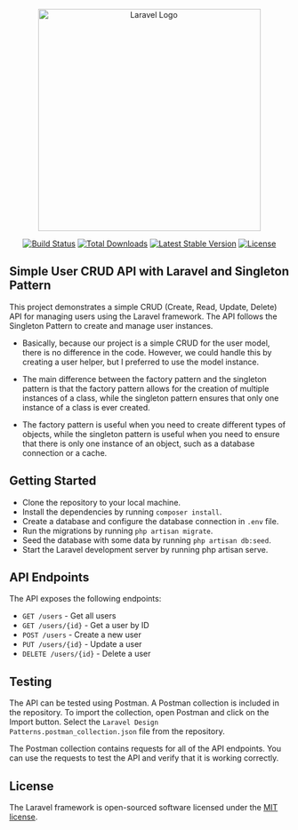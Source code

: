 <p align="center"><a href="https://laravel.com" target="_blank"><img src="https://raw.githubusercontent.com/laravel/art/master/logo-lockup/5%20SVG/2%20CMYK/1%20Full%20Color/laravel-logolockup-cmyk-red.svg" width="400" alt="Laravel Logo"></a></p>

<p align="center">
<a href="https://github.com/laravel/framework/actions"><img src="https://github.com/laravel/framework/workflows/tests/badge.svg" alt="Build Status"></a>
<a href="https://packagist.org/packages/laravel/framework"><img src="https://img.shields.io/packagist/dt/laravel/framework" alt="Total Downloads"></a>
<a href="https://packagist.org/packages/laravel/framework"><img src="https://img.shields.io/packagist/v/laravel/framework" alt="Latest Stable Version"></a>
<a href="https://packagist.org/packages/laravel/framework"><img src="https://img.shields.io/packagist/l/laravel/framework" alt="License"></a>
</p>

## Simple User CRUD API with Laravel and Singleton Pattern

This project demonstrates a simple CRUD (Create, Read, Update, Delete) API for managing users using the Laravel framework. The API follows the Singleton Pattern to create and manage user instances.
- Basically, because our project is a simple CRUD for the user model, there is no difference in the code. However, we could handle this by creating a user helper, but I preferred to use the model instance.
- The main difference between the factory pattern and the singleton pattern is that the factory pattern allows for the creation of multiple instances of a class, while the singleton pattern ensures that only one instance of a class is ever created.

- The factory pattern is useful when you need to create different types of objects, while the singleton pattern is useful when you need to ensure that there is only one instance of an object, such as a database connection or a cache.

## Getting Started
- Clone the repository to your local machine.
- Install the dependencies by running `composer install`.
- Create a database and configure the database connection in `.env` file.
- Run the migrations by running `php artisan migrate`.
- Seed the database with some data by running `php artisan db:seed`.
- Start the Laravel development server by running php artisan serve.
## API Endpoints
The API exposes the following endpoints:

- `GET /users` - Get all users
- `GET /users/{id}` - Get a user by ID
- `POST /users` - Create a new user
- `PUT /users/{id}` - Update a user
- `DELETE /users/{id}` - Delete a user

## Testing
The API can be tested using Postman. A Postman collection is included in the repository. To import the collection, open Postman and click on the Import button. Select the `Laravel Design Patterns.postman_collection.json` file from the repository.

The Postman collection contains requests for all of the API endpoints. You can use the requests to test the API and verify that it is working correctly.

## License
The Laravel framework is open-sourced software licensed under the [MIT license](https://opensource.org/licenses/MIT).
